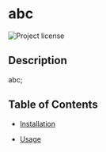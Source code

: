 # abc
  ![Project license](https://img.shields.io/badge/license-GPL_3.0-yellow.svg)

  ## Description

  abc;

  ## Table of Contents

  * [Installation](#installaction)

  * [Usage](#usage)

